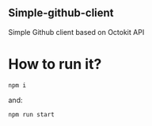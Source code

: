 ## Simple-github-client
Simple Github client based on Octokit API

# How to run it?
```
npm i
```
and:
```
npm run start
```

